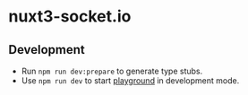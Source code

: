 # nuxt3-socket.io

## Development

- Run `npm run dev:prepare` to generate type stubs.
- Use `npm run dev` to start [playground](./playground) in development mode.
